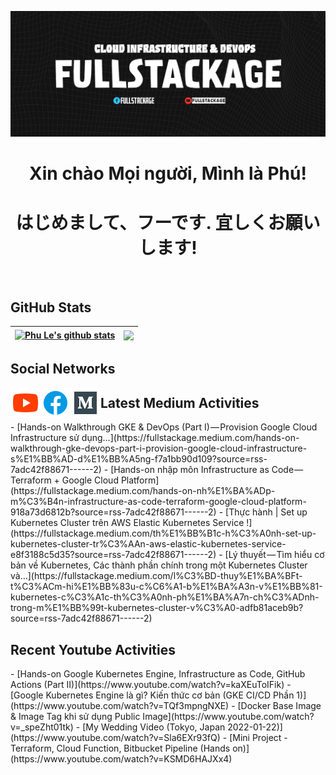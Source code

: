 
<p align="center"><a href="https://www.youtube.com/c/FullstacKAGE"><img src="./assets/github_profile_banner.jpg" /></a></p>

<h1 align="center">Xin chào Mọi người, Mình là Phú!</h1>
<h1 align="center">はじめまして、フーです. 宜しくお願いします!</h1>

<br />

<h2>GitHub Stats</h2>

| <a href="https://www.youtube.com/c/FullstacKAGE"><img align="center" src="https://github-readme-stats.vercel.app/api?username=p-le&show_icons=true&theme=algolia&include_all_commits=true&hide_border=true" alt="Phu Le's github stats" /></a> | <a href="https://www.youtube.com/c/FullstacKAGE"><img align="center" src="https://github-readme-stats.vercel.app/api/top-langs/?username=p-le&layout=compact&hide_border=true" /></a> |
| ------------- | ------------- |

<h2>Social Networks</h2>
<a href="https://www.youtube.com/c/FullstacKAGE">
  <img align="left" alt="FullstacKAGE | Youtube" width="48px" src="https://raw.githubusercontent.com/p-le/p-le/main/assets/youtube.svg" />
</a>
<a href="https://www.facebook.com/fullstackage">
  <img align="left" alt="FullstacKAGE | Facebook" width="48px" src="https://raw.githubusercontent.com/p-le/p-le/main/assets/facebook.svg" />
</a>
<a href="https://fullstackage.medium.com">
  <img align="left" alt="FullstacKAGE | Medium" width="48px" src="https://raw.githubusercontent.com/p-le/p-le/main/assets/medium.svg" />
</a>

<h2>Latest Medium Activities</h2>
<!-- MEDIUM:START -->
- [Hands-on Walkthrough GKE &amp; DevOps &lpar;Part I&rpar; — Provision Google Cloud Infrastructure sử dụng…](https://fullstackage.medium.com/hands-on-walkthrough-gke-devops-part-i-provision-google-cloud-infrastructure-s%E1%BB%AD-d%E1%BB%A5ng-f7a1bb90d109?source=rss-7adc42f88671------2)
- [Hands-on nhập môn Infrastructure as Code — Terraform + Google Cloud Platform](https://fullstackage.medium.com/hands-on-nh%E1%BA%ADp-m%C3%B4n-infrastructure-as-code-terraform-google-cloud-platform-918a73d6812b?source=rss-7adc42f88671------2)
- [Thực hành | Set up Kubernetes Cluster trên AWS Elastic Kubernetes Service !](https://fullstackage.medium.com/th%E1%BB%B1c-h%C3%A0nh-set-up-kubernetes-cluster-tr%C3%AAn-aws-elastic-kubernetes-service-e8f3188c5d35?source=rss-7adc42f88671------2)
- [Lý thuyết — Tìm hiểu cơ bản về Kubernetes, Các thành phần chính trong một Kubernetes Cluster và…](https://fullstackage.medium.com/l%C3%BD-thuy%E1%BA%BFt-t%C3%ACm-hi%E1%BB%83u-c%C6%A1-b%E1%BA%A3n-v%E1%BB%81-kubernetes-c%C3%A1c-th%C3%A0nh-ph%E1%BA%A7n-ch%C3%ADnh-trong-m%E1%BB%99t-kubernetes-cluster-v%C3%A0-adfb81aceb9b?source=rss-7adc42f88671------2)
<!-- MEDIUM:END -->
 
<h2>Recent Youtube Activities</h2>
<!-- YOUTUBE:START -->
- [Hands-on Google Kubernetes Engine, Infrastructure as Code, GitHub Actions &lpar;Part II&rpar;](https://www.youtube.com/watch?v=kaXEuToIFik)
- [Google Kubernetes Engine là gì? Kiến thức cơ bản  &lpar;GKE CI/CD Phần 1&rpar;](https://www.youtube.com/watch?v=TQf3mpngNXE)
- [Docker Base Image &amp; Image Tag khi sử dụng Public Image](https://www.youtube.com/watch?v=_speZht01tk)
- [My Wedding Video &lpar;Tokyo, Japan 2022-01-22&rpar;](https://www.youtube.com/watch?v=Sla6EXr93fQ)
- [Mini Project - Terraform, Cloud Function, Bitbucket Pipeline &lpar;Hands on&rpar;](https://www.youtube.com/watch?v=KSMD6HAJXx4)
<!-- YOUTUBE:END -->
